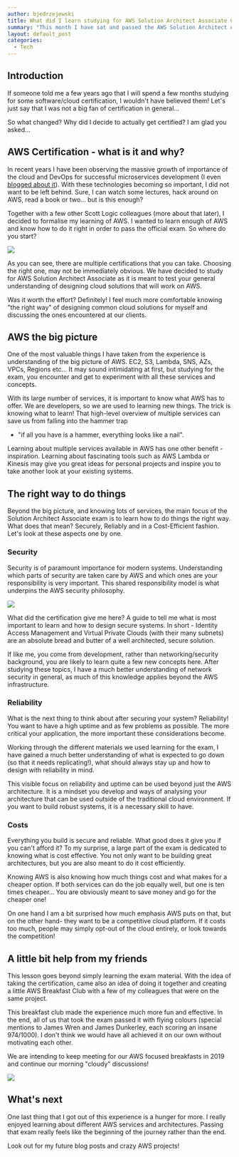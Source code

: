 ```yaml
---
author: bjedrzejewski
title: What did I learn studying for AWS Solution Architect Associate Certification
summary: "This month I have sat and passed the AWS Solution Architect Associate exam. Like with many things, the journey is more exciting than the destination. In this article, I share lessons and observations I made along the way."
layout: default_post
categories:
  - Tech
---
```

## Introduction

If someone told me a few years ago that I will spend a few months studying for some software/cloud certification, I wouldn't have believed them!
Let's just say that I was not a big fan of certification in general...

So what changed? Why did I decide to actually get certified? I am glad you asked...

## AWS Certification - what is it and why?

In recent years I have been observing the massive growth of importance of the cloud and DevOps for successful microservices development
(I even [blogged about it](https://bjedrzejewski.github.io/blog/2018/04/30/devops-as-a-key-to-success-with-microservices-approach.html)).
With these technologies becoming so important, I did not want to be left behind. Sure, I can watch some lectures,
hack around on AWS, read a book or two... but is this enough? 

Together with a few other Scott Logic colleagues (more about that later), I decided to formalise my learning of AWS. I wanted to learn
enough of AWS and know how to do it right in order to pass the official exam. So where do you start?

<img src="{{ site.baseurl }}/bjedrzejewski/assets/aws-certification-explained.png" />

As you can see, there are multiple certifications that you can take. Choosing the right one, may not be immediately obvious.
We have decided to study for AWS Solution Architect Associate as it is meant to test your general understanding of designing
cloud solutions that will work on AWS.

Was it worth the effort? Definitely! I feel much more comfortable knowing "the right way" of designing common cloud solutions
for myself and discussing the ones encountered at our clients.

## AWS the big picture

One of the most valuable things I have taken from the experience is understanding of the big picture of AWS. EC2, S3, Lambda,
SNS, AZs, VPCs, Regions etc... It may sound intimidating at first, but studying for the exam, you encounter and get to experiment
with all these services and concepts.

With its large number of services, it is important to know what AWS has to offer. We are developers, so we are used to learning new things.
The trick is knowing what to learn! That high-level overview of multiple services can save us from falling into the hammer trap
- "if all you have is a hammer, everything looks like a nail".

Learning about multiple services available in AWS has one other benefit - inspiration. Learning about fascinating tools such as 
AWS Lambda or Kinesis may give you great ideas for personal projects and inspire you to take another look at your
existing systems.

## The right way to do things

Beyond the big picture, and knowing lots of services, the main focus of the Solution Architect Associate exam is to learn
how to do things the right way. What does that mean? Securely, Reliably and in a Cost-Efficient fashion. Let's look at
these aspects one by one.

### Security

Security is of paramount importance for modern systems. Understanding which parts of security are taken care by AWS
and which ones are your responsibility is very important. This shared responsibility model is what underpins the AWS security philosophy.

<img src="{{ site.baseurl }}/bjedrzejewski/assets/shared-responsibility.jpg" />

What did the certification give me here? A guide to tell me what is most important to learn and how to design
secure systems. In short - Identity Access Management and Virtual Private Clouds (with their many subnets) are an
absolute bread and butter of a well architected, secure solution.

If like me, you come from development, rather than networking/security background, you are likely to learn quite
a few new concepts here. After studying these topics, I have a much better understanding of network security in general,
as much of this knowledge applies beyond the AWS infrastructure.

### Reliability

What is the next thing to think about after securing your system? Reliability! You want to have a high uptime and as
few problems as possible. The more critical your application, the more important these considerations become.

Working through the different materials we used learning for the exam, I have gained a much better understanding of what
is expected to go down (so that it needs replicating!), what should always stay up and how to design with reliability in mind.

This visible focus on reliability and uptime can be used beyond just the AWS architecture. It is a mindset you develop
and ways of analysing your architecture that can be used outside of the traditional cloud environment. If you want to
build robust systems, it is a necessary skill to have.

### Costs

Everything you build is secure and reliable. What good does it give you if you can't afford it? To my surprise, a large
part of the exam is dedicated to knowing what is cost effective. You not only want to be building great architectures, but you
are also meant to do it cost efficiently.

Knowing AWS is also knowing how much things cost and what makes for a cheaper option. If both services can do the job
equally well, but one is ten times cheaper... You are obviously meant to save money and go for the cheaper one!

On one hand I am a bit surprised how much emphasis AWS puts on that, but on the other hand- they want to be a competitive
cloud platform. If it costs too much, people may simply opt-out of the cloud entirely, or look towards the competition!

## A little bit help from my friends

This lesson goes beyond simply learning the exam material. With the idea of taking the certification, came also an idea of
doing it together and creating a little AWS Breakfast Club with a few of my colleagues that were on the same project.

This breakfast club made the experience much more fun and effective. In the end, all of us that took the exam passed it with
flying colours (special mentions to James Wren and James Dunkerley, each scoring an insane 974/1000). I don't think we would
have all achieved it on our own without motivating each other.

We are intending to keep meeting for our AWS focused breakfasts in 2019 and continue our morning "cloudy" discussions!

<img src="{{ site.baseurl }}/bjedrzejewski/assets/aws-breakfast.JPG" />

## What's next

One last thing that I got out of this experience is a hunger for more. I really enjoyed learning about different AWS
services and architectures. Passing that exam really feels like the beginning of the journey rather than the end.

Look out for my future blog posts and crazy AWS projects!
